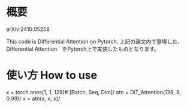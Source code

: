 # 概要
arXiv:2410.05258

This code is Differential Attention on Pytorch.
上記の論文内で登場した、 Differential Attention　をPytorch上で実装したものとなります。
# 使い方 How to use
x = torch.ones(1, 1, 128)# [Batch, Seq, Dim]/
atn = DiT_Attention(128, 8, 0.99)/
x = atn(x, x, x)/
